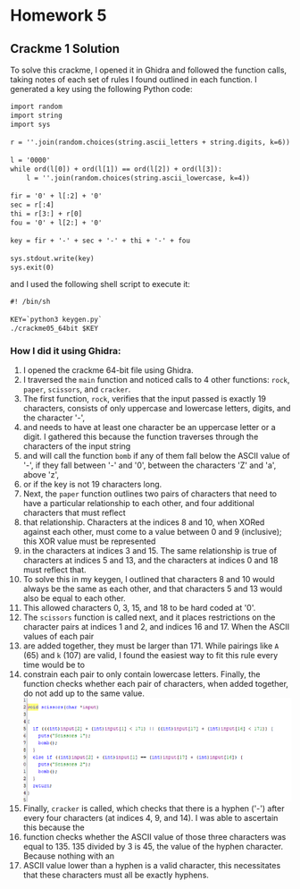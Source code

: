 # Homework 5
## Crackme 1 Solution
To solve this crackme, I opened it in Ghidra and followed the function calls, taking notes of each set of rules I found outlined in each function. I generated a key using the following Python code:
```
import random
import string
import sys

r = ''.join(random.choices(string.ascii_letters + string.digits, k=6))

l = '0000'
while ord(l[0]) + ord(l[1]) == ord(l[2]) + ord(l[3]):
    l = ''.join(random.choices(string.ascii_lowercase, k=4))

fir = '0' + l[:2] + '0'
sec = r[:4]
thi = r[3:] + r[0]
fou = '0' + l[2:] + '0'

key = fir + '-' + sec + '-' + thi + '-' + fou

sys.stdout.write(key)
sys.exit(0)

```

and I used the following shell script to execute it:
```
#! /bin/sh

KEY=`python3 keygen.py`
./crackme05_64bit $KEY

```

### How I did it using Ghidra:
1. I opened the crackme 64-bit file using Ghidra.
2. I traversed the `main` function and noticed calls to 4 other functions: `rock`, `paper`, `scissors`, and `cracker`.
3. The first function, `rock`, verifies that the input passed is exactly 19 characters, consists of only uppercase and lowercase letters, digits, and the character '-',
4. and needs to have at least one character be an uppercase letter or a digit. I gathered this because the function traverses through the characters of the input string
5. and will call the function `bomb` if any of them fall below the ASCII value of '-', if they fall between '-' and '0', between the characters 'Z' and 'a', above 'z',
6. or if the key is not 19 characters long. 
7. Next, the `paper` function outlines two pairs of characters that need to have a particular relationship to each other, and four additional characters that must reflect
8. that relationship. Characters at the indices 8 and 10, when XORed against each other, must come to a value between 0 and 9 (inclusive); this XOR value must be represented
9. in the characters at indices 3 and 15. The same relationship is true of characters at indices 5 and 13, and the characters at indices 0 and 18 must reflect that.
10. To solve this in my keygen, I outlined that characters 8 and 10 would always be the same as each other, and that characters 5 and 13 would also be equal to each other.
11. This allowed characters 0, 3, 15, and 18 to be hard coded at '0'.
12. The `scissors` function is called next, and it places restrictions on the character pairs at indices 1 and 2, and indices 16 and 17. When the ASCII values of each pair
13. are added together, they must be larger than 171. While pairings like `A` (65) and `k` (107) are valid, I found the easiest way to fit this rule every time would be to
14. constrain each pair to only contain lowercase letters. Finally, the function checks whether each pair of characters, when added together, do not add up to the same value.
![Image](https://github.com/srcruse/Reverse-Engineering/blob/main/Pictures/hw6-cm1-1.png)
15. Finally, `cracker` is called, which checks that there is a hyphen ('-') after every four characters (at indices 4, 9, and 14). I was able to ascertain this because the
16. function checks whether the ASCII value of those three characters was equal to 135. 135 divided  by 3 is 45, the value of the hyphen character. Because nothing with an
17. ASCII value lower than a hyphen is a valid character, this necessitates that these characters must all be exactly hyphens. 


